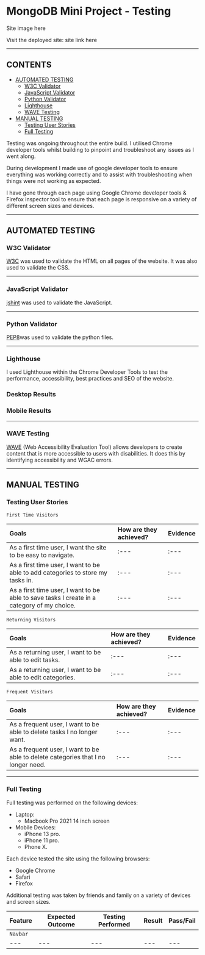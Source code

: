# MongoDB Mini Project -  Testing

Site image here

Visit the deployed site: site link here

- - -

## CONTENTS

* [AUTOMATED TESTING](#AUTOMATED-TESTING)
  * [W3C Validator](#W3C-Validator)
  * [JavaScript Validator](#JavaScript-Validator)
  * [Python Validator](#Python-Validator)
  * [Lighthouse](#Lighthouse)
  * [WAVE Testing](#WAVE-Testing)
* [MANUAL TESTING](#MANUAL-TESTING)
  * [Testing User Stories](#Testing-User-Stories)
  * [Full Testing](#Full-Testing)

Testing was ongoing throughout the entire build. I utilised Chrome developer tools whilst building to pinpoint and troubleshoot any issues as I went along.

During development I made use of google developer tools to ensure everything was working correctly and to assist with troubleshooting when things were not working as expected.

I have gone through each page using Google Chrome developer tools & Firefox inspector tool to ensure that each page is responsive on a variety of different screen sizes and devices.

- - -

## AUTOMATED TESTING

### W3C Validator

[W3C](https://validator.w3.org/) was used to validate the HTML on all pages of the website. It was also used to validate the CSS.

- - -

### JavaScript Validator

[jshint](https://jshint.com/) was used to validate the JavaScript.

- - -

### Python Validator

[PEP8](http://pep8online.com/)was used to validate the python files.

- - -

### Lighthouse

I used Lighthouse within the Chrome Developer Tools to test the performance, accessibility, best practices and SEO of the website.

### Desktop Results

### Mobile Results

- - -

### WAVE Testing

[WAVE](https://wave.webaim.org/) (Web Accessibility Evaluation Tool) allows developers to create content that is more accessible to users with disabilities. It does this by identifying accessibility and WGAC errors.

- - -

## MANUAL TESTING

### Testing User Stories

`First Time Visitors`

| Goals | How are they achieved? | Evidence |
| :--- | :--- | :--- |
| As a first time user, I want the site to be easy to navigate. | :--- | :--- |
| As a first time user, I want to be able to add categories to store my tasks in. | :--- | :--- |
| As a first time user, I want to be able to save tasks I create in a category of my choice. | :--- | :--- |

`Returning Visitors`

|  Goals | How are they achieved? | Evidence |
| :--- | :--- | :--- |
| As a returning user, I want to be able to edit tasks. | :--- | :--- |
| As a returning user, I want to be able to edit categories. | :--- | :--- |

`Frequent Visitors`

| Goals | How are they achieved? | Evidence |
| :--- | :--- | :--- |
| As a frequent user, I want to be able to delete tasks I no longer want. | :--- | :--- |
| As a frequent user, I want to be able to delete categories that I no longer need. | :--- | :--- |

- - -

### Full Testing

Full testing was performed on the following devices:

* Laptop:
  * Macbook Pro 2021 14 inch screen
* Mobile Devices:
  * iPhone 13 pro.
  * iPhone 11 pro.
  * Phone X.

Each device tested the site using the following browsers:

* Google Chrome
* Safari
* Firefox

Additional testing was taken by friends and family on a variety of devices and screen sizes.

| Feature | Expected Outcome | Testing Performed | Result | Pass/Fail |
| --- | --- | --- | --- | --- |
| `Navbar` |
| --- | --- | --- | --- | --- |
